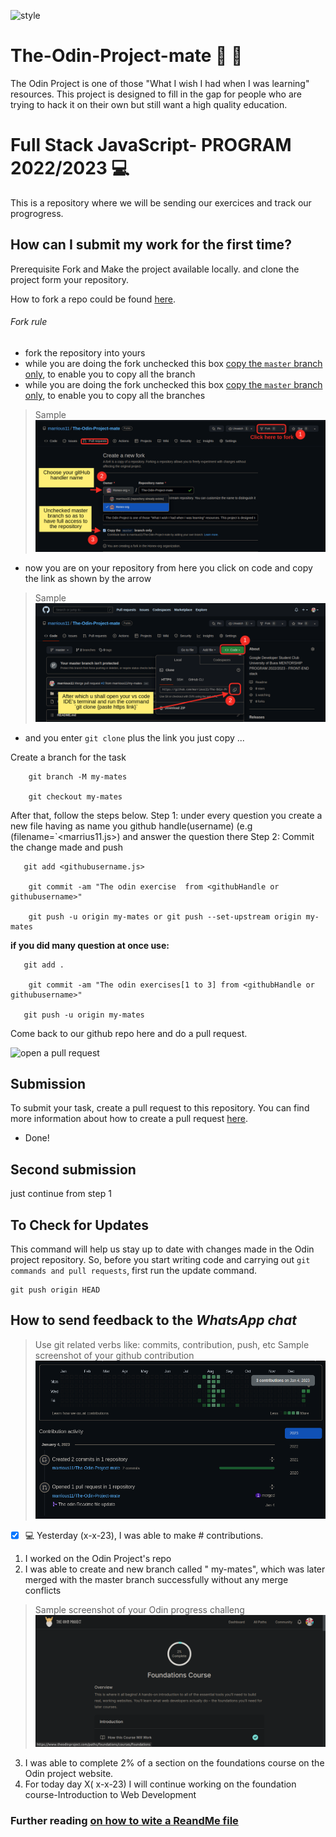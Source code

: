![style](https://user-images.githubusercontent.com/66856309/212217612-929d9365-575c-4a11-8737-62d853b457d9.png)
# The-Odin-Project-mate 🎉 👊
 The Odin Project is one of those "What I wish I had when I was learning" resources.
This project is designed to fill in the gap for people who are trying to hack it on their own but still want a high quality education.

#  Full Stack JavaScript- PROGRAM 2022/2023 💻

This is a repository where we will be sending our exercices and track our progrogress.

## How can I submit my work for the first time?

Prerequisite Fork and Make the project available locally. and clone the project form your repository.

How to fork a repo could be found [here](https://docs.github.com/en/get-started/quickstart/fork-a-repo).

###### Fork rule

  - fork the repository into yours
  - while you are doing the fork unchecked this box [copy the `master` branch only](./images/fork.png), to enable you to copy all the branch
  - while you are doing the fork unchecked this box [copy the `master` branch only](#), to enable you to copy all the branches
  > Sample ![Screenshot](./images/fork.png)
  - now you are on your repository from here you click on code and copy the link as shown by the arrow
  > Sample ![screenshot](./images/clone.png)
  - and you enter `git clone` plus the link you just copy ...

Create a branch for the task

```
    git branch -M my-mates

    git checkout my-mates
```

After that, follow the steps below.
Step 1: under every question you create a new file having as name you github handle(username) (e.g (filename=`<marrius11.js>) and answer the question there
Step 2: Commit the change made and push

```
   git add <githubusername.js> 
   
    git commit -am "The odin exercise  from <githubHandle or githubusername>"

    git push -u origin my-mates or git push --set-upstream origin my-mates
```

**if you did many question at once use:**

```
   git add .
   
    git commit -am "The odin exercises[1 to 3] from <githubHandle or githubusername>"

   git push -u origin my-mates
```

Come back to our github repo here and do a pull request.

![open a pull request](https://i0.wp.com/user-images.githubusercontent.com/3477155/52671177-5d0e0100-2ee8-11e9-8645-bdd923b7d93b.gif?resize=1024%2C512&ssl=1)

## Submission

To submit your task, create a pull request to this repository. You can find more information about how to create a pull request [here](https://docs.github.com/en/github/collaborating-with-issues-and-pull-requests/creating-a-pull-request).

- Done!

## Second submission
 
 just continue from step 1


## To Check for Updates

This command will help  us stay up to date with changes made in the Odin project repository.
So, before you start writing code and carrying out `git commands and pull requests`, first run the update command.

```
git push origin HEAD
```
## How to send feedback to the _WhatsApp chat_

> Use git related verbs like: commits, contribution, push, etc 
> Sample screenshot of your github contribution ![example](./images/git-contribution-page.png)
[^note]:
- [x]  💻  Yesterday (x-x-23), I was able to make # contributions.
 1) I worked on the Odin Project's  repo
 2) I was able to create and new branch called " my-mates", which was later merged with the master branch successfully without any merge conflicts
 > Sample screenshot of your Odin progress challeng ![example](./images/Odin-progress-course.png)
 3) I was able to complete 2% of  a section on the foundations course on the Odin project website.
 4) For today day X( x-x-23) I will continue working on the  foundation course-Introduction to Web Development



### Further reading [on how to wite a ReandMe file](https://docs.github.com/en/get-started/writing-on-github/getting-started-with-writing-and-formatting-on-github/basic-writing-and-formatting-syntax)
